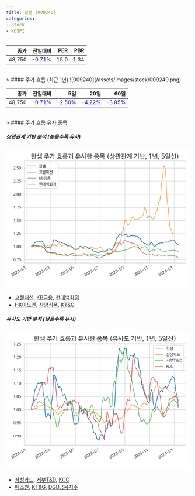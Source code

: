 ```yaml
---
title: 한샘 (009240)
categories:
- Stock
- KOSPI
---
```


|종가|전일대비|PER|PBR|
|---:|-------:|--:|---:|
|48,750|<span style="color: blue">-0.71%</span>|15.0|1.34|

<!-- more -->
<br>
> #### 주가 흐름 (최근 1년)
![009240](/assets/images/stock/009240.png)

|종가|전일대비|5일|20일|60일|
|---:|-------:|--:|---:|---:|
|48,750|<span style="color: blue">-0.71%</span>|<span style="color: blue">-2.50%</span>|<span style="color: blue">-4.22%</span>|<span style="color: blue">-3.85%</span>|

<br>
> #### 주가 흐름 유사 종목

##### 상관관계 기반 분석 (높을수록 유사)
![009240](/assets/images/stock/009240_corr.png)
- [코웰패션](/033290/), [KB금융](/105560/), [현대백화점](/069960/)
- [HK이노엔](/195940/), [삼양식품](/003230/), [KT&G](/033780/)

##### 유사도 기반 분석 (낮을수록 유사)	
![009240](/assets/images/stock/009240_sim.png)
- [삼성카드](/029780/), [서부T&D](/006730/), [KCC](/002380/)
- [에스원](/012750/), [KT&G](/033780/), [DGB금융지주](/139130/)